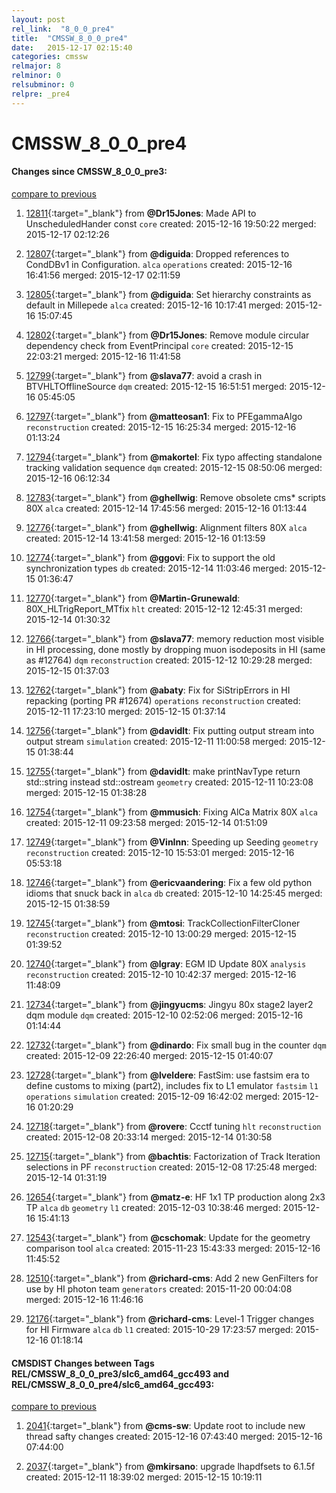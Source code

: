 ```yaml
---
layout: post
rel_link:  "8_0_0_pre4"
title:  "CMSSW_8_0_0_pre4"
date:   2015-12-17 02:15:40
categories: cmssw
relmajor: 8
relminor: 0
relsubminor: 0
relpre: _pre4
---
```


# CMSSW_8_0_0_pre4
#### Changes since CMSSW_8_0_0_pre3:

[compare to previous](https://github.com/cms-sw/cmssw/compare/CMSSW_8_0_0_pre3...CMSSW_8_0_0_pre4)



1. [12811](http://github.com/cms-sw/cmssw/pull/12811){:target="_blank"}  from **@Dr15Jones**: Made API to UnscheduledHander const `core`  created: 2015-12-16 19:50:22 merged: 2015-12-17 02:12:26

2. [12807](http://github.com/cms-sw/cmssw/pull/12807){:target="_blank"}  from **@diguida**: Dropped references to CondDBv1 in Configuration. `alca`  `operations`  created: 2015-12-16 16:41:56 merged: 2015-12-17 02:11:59

3. [12805](http://github.com/cms-sw/cmssw/pull/12805){:target="_blank"}  from **@diguida**: Set hierarchy constraints as default in Millepede `alca`  created: 2015-12-16 10:17:41 merged: 2015-12-16 15:07:45

4. [12802](http://github.com/cms-sw/cmssw/pull/12802){:target="_blank"}  from **@Dr15Jones**: Remove module circular dependency check from EventPrincipal `core`  created: 2015-12-15 22:03:21 merged: 2015-12-16 11:41:58

5. [12799](http://github.com/cms-sw/cmssw/pull/12799){:target="_blank"}  from **@slava77**: avoid a crash in BTVHLTOfflineSource `dqm`  created: 2015-12-15 16:51:51 merged: 2015-12-16 05:45:05

6. [12797](http://github.com/cms-sw/cmssw/pull/12797){:target="_blank"}  from **@matteosan1**: Fix to PFEgammaAlgo `reconstruction`  created: 2015-12-15 16:25:34 merged: 2015-12-16 01:13:24

7. [12794](http://github.com/cms-sw/cmssw/pull/12794){:target="_blank"}  from **@makortel**: Fix typo affecting standalone tracking validation sequence `dqm`  created: 2015-12-15 08:50:06 merged: 2015-12-16 06:12:34

8. [12783](http://github.com/cms-sw/cmssw/pull/12783){:target="_blank"}  from **@ghellwig**: Remove obsolete cms\* scripts 80X `alca`  created: 2015-12-14 17:45:56 merged: 2015-12-16 01:13:44

9. [12776](http://github.com/cms-sw/cmssw/pull/12776){:target="_blank"}  from **@ghellwig**: Alignment filters 80X `alca`  created: 2015-12-14 13:41:58 merged: 2015-12-16 01:13:59

10. [12774](http://github.com/cms-sw/cmssw/pull/12774){:target="_blank"}  from **@ggovi**: Fix to support the old synchronization types `db`  created: 2015-12-14 11:03:46 merged: 2015-12-15 01:36:47

11. [12770](http://github.com/cms-sw/cmssw/pull/12770){:target="_blank"}  from **@Martin-Grunewald**: 80X_HLTrigReport_MTfix `hlt`  created: 2015-12-12 12:45:31 merged: 2015-12-14 01:30:32

12. [12766](http://github.com/cms-sw/cmssw/pull/12766){:target="_blank"}  from **@slava77**: memory reduction most visible in HI processing, done mostly by dropping muon isodeposits in HI (same as #12764) `dqm`  `reconstruction`  created: 2015-12-12 10:29:28 merged: 2015-12-15 01:37:03

13. [12762](http://github.com/cms-sw/cmssw/pull/12762){:target="_blank"}  from **@abaty**: Fix for SiStripErrors in HI repacking (porting PR #12674) `operations`  `reconstruction`  created: 2015-12-11 17:23:10 merged: 2015-12-15 01:37:14

14. [12756](http://github.com/cms-sw/cmssw/pull/12756){:target="_blank"}  from **@davidlt**: Fix putting output stream into output stream `simulation`  created: 2015-12-11 11:00:58 merged: 2015-12-15 01:38:44

15. [12755](http://github.com/cms-sw/cmssw/pull/12755){:target="_blank"}  from **@davidlt**: make printNavType return std::string instead std::ostream `geometry`  created: 2015-12-11 10:23:08 merged: 2015-12-15 01:38:28

16. [12754](http://github.com/cms-sw/cmssw/pull/12754){:target="_blank"}  from **@mmusich**: Fixing AlCa Matrix 80X `alca`  created: 2015-12-11 09:23:58 merged: 2015-12-14 01:51:09

17. [12749](http://github.com/cms-sw/cmssw/pull/12749){:target="_blank"}  from **@VinInn**: Speeding up Seeding `geometry`  `reconstruction`  created: 2015-12-10 15:53:01 merged: 2015-12-16 05:53:18

18. [12746](http://github.com/cms-sw/cmssw/pull/12746){:target="_blank"}  from **@ericvaandering**: Fix a few old python idioms that snuck back in `alca`  `db`  created: 2015-12-10 14:25:45 merged: 2015-12-15 01:38:59

19. [12745](http://github.com/cms-sw/cmssw/pull/12745){:target="_blank"}  from **@mtosi**: TrackCollectionFilterCloner `reconstruction`  created: 2015-12-10 13:00:29 merged: 2015-12-15 01:39:52

20. [12740](http://github.com/cms-sw/cmssw/pull/12740){:target="_blank"}  from **@lgray**: EGM ID Update 80X `analysis`  `reconstruction`  created: 2015-12-10 10:42:37 merged: 2015-12-16 11:48:09

21. [12734](http://github.com/cms-sw/cmssw/pull/12734){:target="_blank"}  from **@jingyucms**: Jingyu 80x stage2 layer2 dqm module `dqm`  created: 2015-12-10 02:52:06 merged: 2015-12-16 01:14:44

22. [12732](http://github.com/cms-sw/cmssw/pull/12732){:target="_blank"}  from **@dinardo**: Fix small bug in the counter `dqm`  created: 2015-12-09 22:26:40 merged: 2015-12-15 01:40:07

23. [12728](http://github.com/cms-sw/cmssw/pull/12728){:target="_blank"}  from **@lveldere**: FastSim: use fastsim era to define customs to mixing (part2), includes fix to L1 emulator `fastsim`  `l1`  `operations`  `simulation`  created: 2015-12-09 16:42:02 merged: 2015-12-16 01:20:29

24. [12718](http://github.com/cms-sw/cmssw/pull/12718){:target="_blank"}  from **@rovere**: Ccctf tuning `hlt`  `reconstruction`  created: 2015-12-08 20:33:14 merged: 2015-12-14 01:30:58

25. [12715](http://github.com/cms-sw/cmssw/pull/12715){:target="_blank"}  from **@bachtis**: Factorization of Track Iteration selections in PF `reconstruction`  created: 2015-12-08 17:25:48 merged: 2015-12-14 01:31:19

26. [12654](http://github.com/cms-sw/cmssw/pull/12654){:target="_blank"}  from **@matz-e**: HF 1x1 TP production along 2x3 TP `alca`  `db`  `geometry`  `l1`  created: 2015-12-03 10:38:46 merged: 2015-12-16 15:41:13

27. [12543](http://github.com/cms-sw/cmssw/pull/12543){:target="_blank"}  from **@cschomak**: Update for the geometry comparison tool `alca`  created: 2015-11-23 15:43:33 merged: 2015-12-16 11:45:52

28. [12510](http://github.com/cms-sw/cmssw/pull/12510){:target="_blank"}  from **@richard-cms**: Add 2 new GenFilters for use by HI photon team `generators`  created: 2015-11-20 00:04:08 merged: 2015-12-16 11:46:16

29. [12176](http://github.com/cms-sw/cmssw/pull/12176){:target="_blank"}  from **@richard-cms**: Level-1 Trigger changes for HI Firmware `alca`  `db`  `l1`  created: 2015-10-29 17:23:57 merged: 2015-12-16 01:18:14

#### CMSDIST Changes between Tags REL/CMSSW_8_0_0_pre3/slc6_amd64_gcc493 and REL/CMSSW_8_0_0_pre4/slc6_amd64_gcc493:

[compare to previous](https://github.com/cms-sw/cmsdist/compare/REL/CMSSW_8_0_0_pre3/slc6_amd64_gcc493...REL/CMSSW_8_0_0_pre4/slc6_amd64_gcc493)



1. [2041](http://github.com/cms-sw/cmsdist/pull/2041){:target="_blank"}  from **@cms-sw**: Update root to include new thread safty changes created: 2015-12-16 07:43:40 merged: 2015-12-16 07:44:00

2. [2037](http://github.com/cms-sw/cmsdist/pull/2037){:target="_blank"}  from **@mkirsano**: upgrade lhapdfsets to 6.1.5f created: 2015-12-11 18:39:02 merged: 2015-12-15 10:19:11
